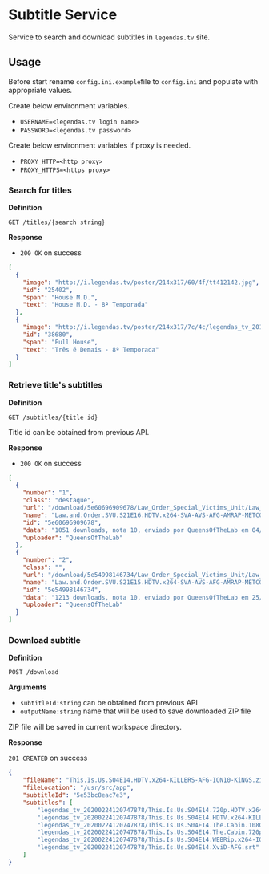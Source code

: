 # Subtitle Service

Service to search and download subtitles in `legendas.tv` site.

## Usage

Before start rename `config.ini.example`file to `config.ini` and populate with appropriate values.

Create below environment variables.

- `USERNAME=<legendas.tv login name>`
- `PASSWORD=<legendas.tv password>`

Create below environment variables if proxy is needed.

- `PROXY_HTTP=<http proxy>`
- `PROXY_HTTPS=<https proxy>`

### Search for titles

**Definition**

`GET /titles/{search string}`

**Response**

- `200 OK` on success

```json
[
  {
    "image": "http://i.legendas.tv/poster/214x317/60/4f/tt412142.jpg",
    "id": "25402",
    "span": "House M.D.",
    "text": "House M.D. - 8ª Temporada"
  },
  {
    "image": "http://i.legendas.tv/poster/214x317/7c/4c/legendas_tv_20150818181122.jpg",
    "id": "38680",
    "span": "Full House",
    "text": "Três é Demais - 8ª Temporada"
  }
]
```

### Retrieve title's subtitles

**Definition**

`GET /subtitles/{title id}`

Title id can be obtained from previous API.

**Response**

- `200 OK` on success

```json
[
  {
    "number": "1",
    "class": "destaque",
    "url": "/download/5e60696909678/Law_Order_Special_Victims_Unit/Law_and_Order_SVU_S21E16_HDTV_x264_SVA_AVS_AFG_AMRAP_METCON_ION10_PSA_NTb",
    "name": "Law.and.Order.SVU.S21E16.HDTV.x264-SVA-AVS-AFG-AMRAP-METCON-ION10-PSA-NTb",
    "id": "5e60696909678",
    "data": "1051 downloads, nota 10, enviado por QueensOfTheLab em 04/03/2020 - 23:52 ",
    "uploader": "QueensOfTheLab"
  },
  {
    "number": "2",
    "class": "",
    "url": "/download/5e54998146734/Law_Order_Special_Victims_Unit/Law_and_Order_SVU_S21E15_HDTV_x264_SVA_AVS_AFG_AMRAP_METCON_ION10_PSA_NTb",
    "name": "Law.and.Order.SVU.S21E15.HDTV.x264-SVA-AVS-AFG-AMRAP-METCON-ION10-PSA-NTb",
    "id": "5e54998146734",
    "data": "1213 downloads, nota 10, enviado por QueensOfTheLab em 25/02/2020 - 00:50 ",
    "uploader": "QueensOfTheLab"
  }
]
```

### Download subtitle

**Definition**

`POST /download`

**Arguments**

- `subtitleId:string` can be obtained from previous API
- `outputName:string` name that will be used to save downloaded ZIP file

ZIP file will be saved in current workspace directory.

**Response**

`201 CREATED` on success

```json
{
    "fileName": "This.Is.Us.S04E14.HDTV.x264-KILLERS-AFG-ION10-KiNGS.zip",
    "fileLocation": "/usr/src/app",
    "subtitleId": "5e53bc8eac7e3",
    "subtitles": [
        "legendas_tv_20200224120747878/This.Is.Us.S04E14.720p.HDTV.x264-KILLERS.srt",
        "legendas_tv_20200224120747878/This.Is.Us.S04E14.HDTV.x264-KILLERS.srt",
        "legendas_tv_20200224120747878/This.Is.Us.S04E14.The.Cabin.1080p.AMZN.WEB-DL.DDP5.1.H.264-KiNGS.srt",
        "legendas_tv_20200224120747878/This.Is.Us.S04E14.The.Cabin.720p.AMZN.WEB-DL.DDP5.1.H.264-KiNGS.srt",
        "legendas_tv_20200224120747878/This.Is.Us.S04E14.WEBRip.x264-ION10.srt",
        "legendas_tv_20200224120747878/This.Is.Us.S04E14.XviD-AFG.srt"
    ]
}
```
